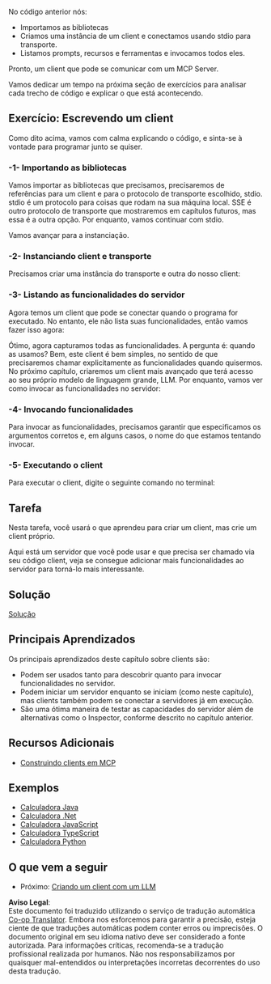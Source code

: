 <!--
CO_OP_TRANSLATOR_METADATA:
{
  "original_hash": "a9c3ca25df37dbb4c1518174fc415ce1",
  "translation_date": "2025-05-29T20:24:47+00:00",
  "source_file": "03-GettingStarted/02-client/README.md",
  "language_code": "br"
}
-->
No código anterior nós:

- Importamos as bibliotecas
- Criamos uma instância de um client e conectamos usando stdio para transporte.
- Listamos prompts, recursos e ferramentas e invocamos todos eles.

Pronto, um client que pode se comunicar com um MCP Server.

Vamos dedicar um tempo na próxima seção de exercícios para analisar cada trecho de código e explicar o que está acontecendo.

## Exercício: Escrevendo um client

Como dito acima, vamos com calma explicando o código, e sinta-se à vontade para programar junto se quiser.

### -1- Importando as bibliotecas

Vamos importar as bibliotecas que precisamos, precisaremos de referências para um client e para o protocolo de transporte escolhido, stdio. stdio é um protocolo para coisas que rodam na sua máquina local. SSE é outro protocolo de transporte que mostraremos em capítulos futuros, mas essa é a outra opção. Por enquanto, vamos continuar com stdio.

Vamos avançar para a instanciação.

### -2- Instanciando client e transporte

Precisamos criar uma instância do transporte e outra do nosso client:

### -3- Listando as funcionalidades do servidor

Agora temos um client que pode se conectar quando o programa for executado. No entanto, ele não lista suas funcionalidades, então vamos fazer isso agora:

Ótimo, agora capturamos todas as funcionalidades. A pergunta é: quando as usamos? Bem, este client é bem simples, no sentido de que precisaremos chamar explicitamente as funcionalidades quando quisermos. No próximo capítulo, criaremos um client mais avançado que terá acesso ao seu próprio modelo de linguagem grande, LLM. Por enquanto, vamos ver como invocar as funcionalidades no servidor:

### -4- Invocando funcionalidades

Para invocar as funcionalidades, precisamos garantir que especificamos os argumentos corretos e, em alguns casos, o nome do que estamos tentando invocar.

### -5- Executando o client

Para executar o client, digite o seguinte comando no terminal:

## Tarefa

Nesta tarefa, você usará o que aprendeu para criar um client, mas crie um client próprio.

Aqui está um servidor que você pode usar e que precisa ser chamado via seu código client, veja se consegue adicionar mais funcionalidades ao servidor para torná-lo mais interessante.

## Solução

[Solução](./solution/README.md)

## Principais Aprendizados

Os principais aprendizados deste capítulo sobre clients são:

- Podem ser usados tanto para descobrir quanto para invocar funcionalidades no servidor.
- Podem iniciar um servidor enquanto se iniciam (como neste capítulo), mas clients também podem se conectar a servidores já em execução.
- São uma ótima maneira de testar as capacidades do servidor além de alternativas como o Inspector, conforme descrito no capítulo anterior.

## Recursos Adicionais

- [Construindo clients em MCP](https://modelcontextprotocol.io/quickstart/client)

## Exemplos

- [Calculadora Java](../samples/java/calculator/README.md)
- [Calculadora .Net](../../../../03-GettingStarted/samples/csharp)
- [Calculadora JavaScript](../samples/javascript/README.md)
- [Calculadora TypeScript](../samples/typescript/README.md)
- [Calculadora Python](../../../../03-GettingStarted/samples/python)

## O que vem a seguir

- Próximo: [Criando um client com um LLM](/03-GettingStarted/03-llm-client/README.md)

**Aviso Legal**:  
Este documento foi traduzido utilizando o serviço de tradução automática [Co-op Translator](https://github.com/Azure/co-op-translator). Embora nos esforcemos para garantir a precisão, esteja ciente de que traduções automáticas podem conter erros ou imprecisões. O documento original em seu idioma nativo deve ser considerado a fonte autorizada. Para informações críticas, recomenda-se a tradução profissional realizada por humanos. Não nos responsabilizamos por quaisquer mal-entendidos ou interpretações incorretas decorrentes do uso desta tradução.